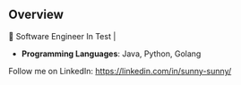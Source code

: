 ## Overview

🤖 Software Engineer In Test |

- **Programming Languages**: Java, Python, Golang

Follow me on LinkedIn: https://linkedin.com/in/sunny-sunny/

